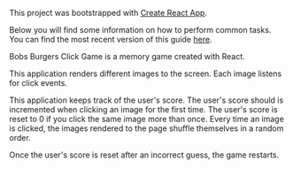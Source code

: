 This project was bootstrapped with [Create React App](https://github.com/facebookincubator/create-react-app).

Below you will find some information on how to perform common tasks.<br>
You can find the most recent version of this guide [here](https://github.com/facebookincubator/create-react-app/blob/master/packages/react-scripts/template/README.md).

Bobs Burgers Click Game is a memory game created with React. 


This application renders different images to the screen. Each image listens for click events. 

This application keeps track of the user's score. The user's score should is incremented when clicking an image for the first time. The user's score is reset to 0 if you click the same image more than once.
Every time an image is clicked, the images rendered to the page shuffle themselves in a random order.

Once the user's score is reset after an incorrect guess, the game restarts.




